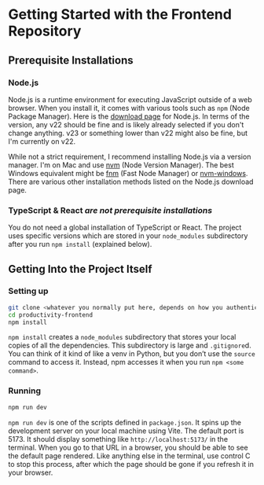 # Getting Started with the Frontend Repository

## Prerequisite Installations

### Node.js

Node.js is a runtime environment for executing JavaScript outside of a web browser. When you install it, it comes with various tools such as `npm` (Node Package Manager). Here is the [download page](https://nodejs.org/en/download) for Node.js. In terms of the version, any v22 should be fine and is likely already selected if you don't change anything. v23 or something lower than v22 might also be fine, but I'm currently on v22. 

While not a strict requirement, I recommend installing Node.js via a version manager. I'm on Mac and use [nvm](https://github.com/nvm-sh/nvm) (Node Version Manager). The best Windows equivalent might be [fnm](https://github.com/Schniz/fnm) (Fast Node Manager) or [nvm-windows](https://github.com/coreybutler/nvm-windows). There are various other installation methods listed on the Node.js download page. 

### TypeScript & React *are not prerequisite installations*

You do not need a global installation of TypeScript or React. The project uses specific versions which are stored in your `node_modules` subdirectory after you run `npm install` (explained below).

## Getting Into the Project Itself

### Setting up

```sh
git clone <whatever you normally put here, depends on how you authenticate with GitHub>
cd productivity-frontend
npm install 
```

`npm install` creates a `node_modules` subdirectory that stores your local copies of all the dependencies. This subdirectory is large and `.gitignore`d. You can think of it kind of like a venv in Python, but you don’t use the `source` command to access it. Instead, npm accesses it when you run `npm <some command>`.

### Running

```sh
npm run dev
```

`npm run dev` is one of the scripts defined in `package.json`. It spins up the development server on your local machine using Vite. The default port is 5173. It should display something like `http://localhost:5173/` in the terminal. When you go to that URL in a browser, you should be able to see the default page rendered. Like anything else in the terminal, use control C to stop this process, after which the page should be gone if you refresh it in your browser.
